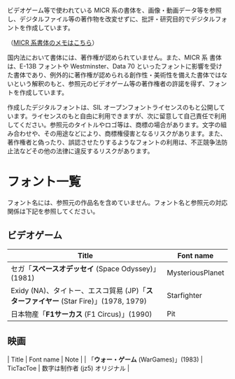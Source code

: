 
ビデオゲーム等で使われている MICR 系の書体を、画像・動画データ等を参照し、デジタルファイル等の著作物を改変せずに、批評・研究目的でデジタルフォントを作成しています。

（[MICR 系書体のメモはこちら](https://github.com/jz5/micr)）

国内法において書体には、著作権が認められていません。また、MICR 系 書体は、E-13B フォントや Westminster、Data 70 といったフォントに影響を受けた書体であり、例外的に著作権が認められる創作性・美術性を備えた書体ではないという解釈のもと、参照元のビデオゲーム等の著作権者の許諾を得ず、フォントを作成しています。

作成したデジタルフォントは、SIL オープンフォントライセンスのもと公開しています。ライセンスのもと自由に利用できますが、次に留意して自己責任で利用してください。参照元のタイトルやロゴ等は、商標の場合があります。文字の組み合わせや、その用途などにより、商標権侵害となるリスクがあります。また、著作権者と偽ったり、誤認させたりするようなフォントの利用は、不正競争法防止法などその他の法律に違反するリスクがあります。

# フォント一覧

フォント名には、参照元の作品名を含めていません。フォント名と参照元の対応関係は下記を参照してください。

## ビデオゲーム

| Title | Font name | 
----|---- 
| セガ「**スペースオデッセイ** (Space Odyssey)」(1981) | MysteriousPlanet |
|  Exidy (NA)、タイトー、エスコ貿易 (JP)「**スターファイヤー** (Star Fire)」(1978, 1979) | Starfighter |
| 日本物産「**F1サーカス** (F1 Circus)」(1990) | Pit |

## 映画

| Title | Font name | Note |
| 「**ウォー・ゲーム** (WarGames)」(1983) | TicTacToe | 数字は制作者 (jz5) オリジナル |
